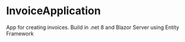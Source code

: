 # InvoiceApplication
App for creating invoices.
Build in .net 8 and Blazor Server using Entity Framework


